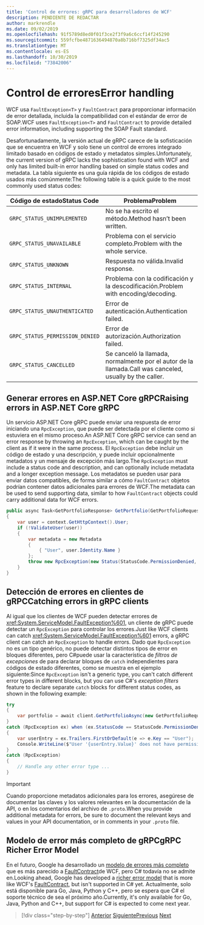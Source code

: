 ```yaml
---
title: 'Control de errores: gRPC para desarrolladores de WCF'
description: PENDIENTE DE REDACTAR
author: markrendle
ms.date: 09/02/2019
ms.openlocfilehash: 91f5789d8ed0f01f3ce2f3f9a6c6ccf14f245290
ms.sourcegitcommit: 559fcfbe4871636494870a8b716bf7325df34ac5
ms.translationtype: MT
ms.contentlocale: es-ES
ms.lasthandoff: 10/30/2019
ms.locfileid: "73842006"
---
```

# <a name="error-handling"></a><span data-ttu-id="4f3ce-103">Control de errores</span><span class="sxs-lookup"><span data-stu-id="4f3ce-103">Error handling</span></span>

<span data-ttu-id="4f3ce-104">WCF usa `FaultException<T>` y `FaultContract` para proporcionar información de error detallada, incluida la compatibilidad con el estándar de error de SOAP.</span><span class="sxs-lookup"><span data-stu-id="4f3ce-104">WCF uses `FaultException<T>` and `FaultContract` to provide detailed error information, including supporting the SOAP Fault standard.</span></span>

<span data-ttu-id="4f3ce-105">Desafortunadamente, la versión actual de gRPC carece de la sofisticación que se encuentra en WCF y solo tiene un control de errores integrado limitado basado en códigos de estado y metadatos simples.</span><span class="sxs-lookup"><span data-stu-id="4f3ce-105">Unfortunately, the current version of gRPC lacks the sophistication found with WCF and only has limited built-in error handling based on simple status codes and metadata.</span></span> <span data-ttu-id="4f3ce-106">La tabla siguiente es una guía rápida de los códigos de estado usados más comúnmente:</span><span class="sxs-lookup"><span data-stu-id="4f3ce-106">The following table is a quick guide to the most commonly used status codes:</span></span>

| <span data-ttu-id="4f3ce-107">Código de estado</span><span class="sxs-lookup"><span data-stu-id="4f3ce-107">Status Code</span></span> | <span data-ttu-id="4f3ce-108">Problema</span><span class="sxs-lookup"><span data-stu-id="4f3ce-108">Problem</span></span> |
| ----------- | ------- |
| `GRPC_STATUS_UNIMPLEMENTED` | <span data-ttu-id="4f3ce-109">No se ha escrito el método.</span><span class="sxs-lookup"><span data-stu-id="4f3ce-109">Method hasn’t been written.</span></span> |
| `GRPC_STATUS_UNAVAILABLE` | <span data-ttu-id="4f3ce-110">Problema con el servicio completo.</span><span class="sxs-lookup"><span data-stu-id="4f3ce-110">Problem with the whole service.</span></span> |
| `GRPC_STATUS_UNKNOWN` | <span data-ttu-id="4f3ce-111">Respuesta no válida.</span><span class="sxs-lookup"><span data-stu-id="4f3ce-111">Invalid response.</span></span> |
| `GRPC_STATUS_INTERNAL` | <span data-ttu-id="4f3ce-112">Problema con la codificación y la descodificación.</span><span class="sxs-lookup"><span data-stu-id="4f3ce-112">Problem with encoding/decoding.</span></span> |
| `GRPC_STATUS_UNAUTHENTICATED` | <span data-ttu-id="4f3ce-113">Error de autenticación.</span><span class="sxs-lookup"><span data-stu-id="4f3ce-113">Authentication failed.</span></span> |
| `GRPC_STATUS_PERMISSION_DENIED` | <span data-ttu-id="4f3ce-114">Error de autorización.</span><span class="sxs-lookup"><span data-stu-id="4f3ce-114">Authorization failed.</span></span> |
| `GRPC_STATUS_CANCELLED` | <span data-ttu-id="4f3ce-115">Se canceló la llamada, normalmente por el autor de la llamada.</span><span class="sxs-lookup"><span data-stu-id="4f3ce-115">Call was canceled, usually by the caller.</span></span> |

## <a name="raising-errors-in-aspnet-core-grpc"></a><span data-ttu-id="4f3ce-116">Generar errores en ASP.NET Core gRPC</span><span class="sxs-lookup"><span data-stu-id="4f3ce-116">Raising errors in ASP.NET Core gRPC</span></span>

<span data-ttu-id="4f3ce-117">Un servicio ASP.NET Core gRPC puede enviar una respuesta de error iniciando una `RpcException`, que puede ser detectada por el cliente como si estuviera en el mismo proceso.</span><span class="sxs-lookup"><span data-stu-id="4f3ce-117">An ASP.NET Core gRPC service can send an error response by throwing an `RpcException`, which can be caught by the client as if it were in the same process.</span></span> <span data-ttu-id="4f3ce-118">El `RpcException` debe incluir un código de estado y una descripción, y puede incluir opcionalmente metadatos y un mensaje de excepción más largo.</span><span class="sxs-lookup"><span data-stu-id="4f3ce-118">The `RpcException` must include a status code and description, and can optionally include metadata and a longer exception message.</span></span> <span data-ttu-id="4f3ce-119">Los metadatos se pueden usar para enviar datos compatibles, de forma similar a cómo `FaultContract` objetos podrían contener datos adicionales para errores de WCF.</span><span class="sxs-lookup"><span data-stu-id="4f3ce-119">The metadata can be used to send supporting data, similar to how `FaultContract` objects could carry additional data for WCF errors.</span></span>

```csharp
public async Task<GetPortfolioResponse> GetPortfolio(GetPortfolioRequest request, ServerCallContext context)
{
    var user = context.GetHttpContext().User;
    if (!ValidateUser(user))
    {
        var metadata = new Metadata
        {
            { "User", user.Identity.Name }
        };
        throw new RpcException(new Status(StatusCode.PermissionDenied, "Permission denied"), metadata);
    }
}
```

## <a name="catching-errors-in-grpc-clients"></a><span data-ttu-id="4f3ce-120">Detección de errores en clientes de gRPC</span><span class="sxs-lookup"><span data-stu-id="4f3ce-120">Catching errors in gRPC clients</span></span>

<span data-ttu-id="4f3ce-121">Al igual que los clientes de WCF pueden detectar errores de <xref:System.ServiceModel.FaultException%601>, un cliente de gRPC puede detectar un `RpcException` para controlar los errores.</span><span class="sxs-lookup"><span data-stu-id="4f3ce-121">Just like WCF clients can catch <xref:System.ServiceModel.FaultException%601> errors, a gRPC client can catch an `RpcException` to handle errors.</span></span> <span data-ttu-id="4f3ce-122">Dado que `RpcException` no es un tipo genérico, no puede detectar distintos tipos de error en bloques diferentes, pero C#puede usar la característica de *filtros de excepciones* de para declarar bloques de `catch` independientes para códigos de estado diferentes, como se muestra en el ejemplo siguiente:</span><span class="sxs-lookup"><span data-stu-id="4f3ce-122">Since `RpcException` isn't a generic type, you can't catch different error types in different blocks, but you can use C#'s *exception filters* feature to declare separate `catch` blocks for different status codes, as shown in the following example:</span></span>

```csharp
try
{
    var portfolio = await client.GetPortfolioAsync(new GetPortfolioRequest { Id = id });
}
catch (RpcException ex) when (ex.StatusCode == StatusCode.PermissionDenied)
{
    var userEntry = ex.Trailers.FirstOrDefault(e => e.Key == "User");
    Console.WriteLine($"User '{userEntry.Value}' does not have permission to view this portfolio.");
}
catch (RpcException)
{
    // Handle any other error type ...
}
```

> [!IMPORTANT]
> <span data-ttu-id="4f3ce-123">Cuando proporcione metadatos adicionales para los errores, asegúrese de documentar las claves y los valores relevantes en la documentación de la API, o en los comentarios del archivo de `.proto`.</span><span class="sxs-lookup"><span data-stu-id="4f3ce-123">When you provide additional metadata for errors, be sure to document the relevant keys and values in your API documentation, or in comments in your `.proto` file.</span></span>

## <a name="grpc-richer-error-model"></a><span data-ttu-id="4f3ce-124">Modelo de error más completo de gRPC</span><span class="sxs-lookup"><span data-stu-id="4f3ce-124">gRPC Richer Error Model</span></span>

<span data-ttu-id="4f3ce-125">En el futuro, Google ha desarrollado un [modelo de errores más completo](https://cloud.google.com/apis/design/errors#error_model) que es más parecido a [FaultContract](xref:System.ServiceModel.FaultContractAttribute)de WCF, pero C# todavía no se admite en.</span><span class="sxs-lookup"><span data-stu-id="4f3ce-125">Looking ahead, Google has developed a [richer error model](https://cloud.google.com/apis/design/errors#error_model) that is more like WCF's [FaultContract](xref:System.ServiceModel.FaultContractAttribute), but isn't supported in C# yet.</span></span> <span data-ttu-id="4f3ce-126">Actualmente, solo está disponible para Go, Java, Python y C++, pero se espera que C# el soporte técnico de sea el próximo año.</span><span class="sxs-lookup"><span data-stu-id="4f3ce-126">Currently, it's only available for Go, Java, Python and C++, but support for C# is expected to come next year.</span></span>

>[!div class="step-by-step"]
><span data-ttu-id="4f3ce-127">[Anterior](metadata.md)
>[Siguiente](ws-protocols.md)</span><span class="sxs-lookup"><span data-stu-id="4f3ce-127">[Previous](metadata.md)
[Next](ws-protocols.md)</span></span>
